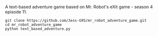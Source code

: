 A text-based adventure game based on Mr. Robot's eXit game - season 4 episode 11.

```
git clone https://github.com/Jess-G95/mr_robot_adventure_game.git
cd mr_robot_adventure_game
python text_based_adventure.py
```



